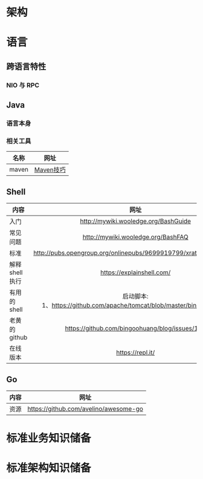 # 架构
# 语言
## 跨语言特性
###  NIO 与 RPC
## Java
### 语言本身
### 相关工具

名称|网址
---|:--:|
maven|[Maven技巧](https://github.com/wmenjoy/awesome-knowleges/blob/master/java/maven.md)


## Shell

内容|网址
---|:--:|
入门|http://mywiki.wooledge.org/BashGuide
常见问题|http://mywiki.wooledge.org/BashFAQ
标准|http://pubs.opengroup.org/onlinepubs/9699919799/xrat/contents.html
解释shell执行|https://explainshell.com/
有用的shell|启动脚本:<br>1、https://github.com/apache/tomcat/blob/master/bin/catalina.sh</br>
老黄的github|https://github.com/bingoohuang/blog/issues/106
在线版本|https://repl.it/
## Go
内容|网址
---|--|
资源|https://github.com/avelino/awesome-go
# 标准业务知识储备

# 标准架构知识储备
